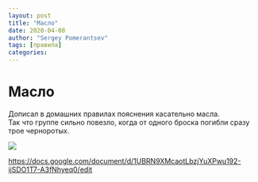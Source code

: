 ```yaml
---
layout: post
title: "Масло"
date: 2020-04-08
author: "Sergey Pomerantsev"
tags: [правила]
categories:
---
```


# Масло

Дописал в домашних правилах пояснения касательно масла.  
Так что группе сильно повезло, когда от одного броска погибли сразу трое черноротых.

![](/images/_oil_rule.jpg)

https://docs.google.com/document/d/1UBRN9XMcaotLbzjYuXPwu192-ijSDO1T7-A3fNhyeq0/edit

